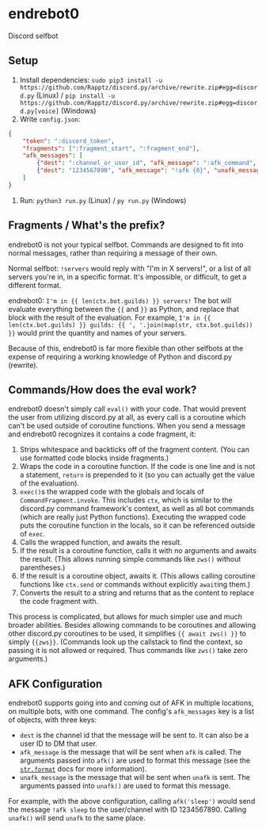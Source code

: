 # endrebot0
Discord selfbot

## Setup
1. Install dependencies: `sudo pip3 install -u https://github.com/Rapptz/discord.py/archive/rewrite.zip#egg=discord.py` (Linux) / `pip install -u https://github.com/Rapptz/discord.py/archive/rewrite.zip#egg=discord.py[voice]` (Windows)
1. Write `config.json`:  
```JSON
{
	"token": ":discord_token",
	"fragments": [":fragment_start", ":fragment_end"],
	"afk_messages": [
		{"dest": ":channel_or_user_id", "afk_message": ":afk_command", "unafk_message": ":unafk_command"},
		{"dest": "1234567890", "afk_message": "!afk {0}", "unafk_message": "unafk"}
	]
}
```
1. Run: `python3 run.py` (Linux) / `py run.py` (Windows)

## Fragments / What's the prefix?
endrebot0 is not your typical selfbot. Commands are designed to fit into normal messages, rather than requiring a message of their own.

Normal selfbot: `!servers` would reply with "I'm in X servers!", or a list of all servers you're in, in a specific format. It's impossible, or difficult, to get a different format.

endrebot0: `I'm in {{ len(ctx.bot.guilds) }} servers!` The bot will evaluate everything between the `{{` and `}}` as Python, and replace that block with the result of the evaluation. For example, `I'm in {{ len(ctx.bot.guilds) }} guilds: {{ ', '.join(map(str, ctx.bot.guilds)) }}` would print the quantity and names of your servers.

Because of this, endrebot0 is far more flexible than other selfbots at the expense of requiring a working knowledge of Python and discord.py (rewrite).

## Commands/How does the eval work?
endrebot0 doesn't simply call `eval()` with your code. That would prevent the user from utilizing discord.py at all, as every call is a coroutine which can't be used outside of coroutine functions. When you send a message and endrebot0 recognizes it contains a code fragment, it:  
1. Strips whitespace and backticks off of the fragment content. (You can use formatted code blocks inside fragments.)
1. Wraps the code in a coroutine function. If the code is one line and is not a statement, `return` is prepended to it (so you can actually get the value of the evaluation).
1. `exec()`s the wrapped code with the globals and locals of `CommandFragment.invoke`. This includes `ctx`, which is similar to the discord.py command framework's context, as well as all bot commands (which are really just Python functions). Executing the wrapped code puts the coroutine function in the locals, so it can be referenced outside of `exec`.
1. Calls the wrapped function, and awaits the result.
1. If the result is a coroutine function, calls it with no arguments and awaits the result. (This allows running simple commands like `zws()` without parentheses.)
1. If the result is a coroutine object, awaits it. (This allows calling coroutine functions like `ctx.send` or commands without explicitly `await`ing them.)
1. Converts the result to a string and returns that as the content to replace the code fragment with.

This process is complicated, but allows for much simpler use and much broader abilities. Besides allowing commands to be coroutines and allowing other discord.py coroutines to be used, it simplifies `{{ await zws() }}` to simply `{{zws}}`. (Commands look up the callstack to find the context, so passing it is not allowed or required. Thus commands like `zws()` take zero arguments.)

## AFK Configuration
endrebot0 supports going into and coming out of AFK in multiple locations, on multiple bots, with one command. The config's `afk_messages` key is a list of objects, with three keys:  
- `dest` is the channel id that the message will be sent to. It can also be a user ID to DM that user.
- `afk_message` is the message that will be sent when `afk` is called. The arguments passed into `afk()` are used to format this message (see the [`str.format`](https://docs.python.org/3.4/library/stdtypes.html#str.format) docs for more information).
- `unafk_message` is the message that will be sent when `unafk` is sent. The arguments passed into `unafk()` are used to format this message.

For example, with the above configuration, calling `afk('sleep')` would send the message `!afk sleep` to the user/channel with ID 1234567890. Calling `unafk()` will send `unafk` to the same place.
